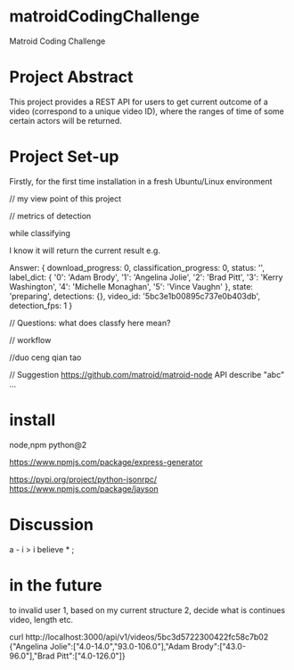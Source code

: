 # matroidCodingChallenge
Matroid Coding Challenge

# Project Abstract 
This project provides a REST API for users to get current outcome of a video (correspond to a unique video ID), where the ranges of time of some certain actors will be returned.

# Project Set-up
Firstly, for the first time installation in a fresh Ubuntu/Linux environment

// my view point of this project

// metrics of detection

while classifying

I know it will return the current result e.g.

Answer:  { download_progress: 0,
  classification_progress: 0,
  status: '',
  label_dict:
   { '0': 'Adam Brody',
     '1': 'Angelina Jolie',
     '2': 'Brad Pitt',
     '3': 'Kerry Washington',
     '4': 'Michelle Monaghan',
     '5': 'Vince Vaughn' },
  state: 'preparing',
  detections: {},
  video_id: '5bc3e1b00895c737e0b403db',
  detection_fps: 1 }


// Questions:
what does classfy here mean?

// workflow


//duo ceng qian tao 

// Suggestion
https://github.com/matroid/matroid-node
API describe "abc" ...

# install

node,npm
python@2

https://www.npmjs.com/package/express-generator

https://pypi.org/project/python-jsonrpc/
https://www.npmjs.com/package/jayson

# Discussion 



a - i > i
believe * ;


# in the future
to invalid user
1, based on my current structure
2, decide what is continues video, length etc.


curl http://localhost:3000/api/v1/videos/5bc3d5722300422fc58c7b02
{"Angelina Jolie":["4.0-14.0","93.0-106.0"],"Adam Brody":["43.0-96.0"],"Brad Pitt":["4.0-126.0"]}